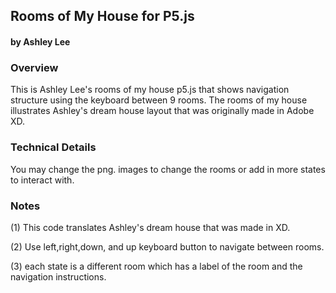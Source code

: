 ## Rooms of My House for P5.js
#### by Ashley Lee



### Overview
This is Ashley Lee's rooms of my house p5.js that shows navigation structure using the keyboard between 9 rooms. The rooms of my house illustrates Ashley's dream house layout that was originally made in Adobe XD. 


### Technical Details

You may change the png. images to change the rooms or add in more states to interact with. 

### Notes 

(1) This code translates Ashley's dream house that was made in XD.
	
(2) Use left,right,down, and up keyboard button to navigate between rooms.

(3) each state is a different room which has a label of the room and the navigation instructions.